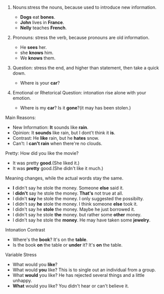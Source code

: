 1. Nouns:stress the nouns, because used to introduce new information.
    - **Dogs** eat **bones**.
    - **John** lives in **France**.
    - **Nelly** teaches **French**.

2. Pronouns: stress the verb, because pronouns are old information.
    - He **sees** her. 
    - she **knows** him. 
    - We **knows** them. 

3. Question: stress the end, and higher than statement, then take a quick down.
    - Where is your **car**?

4. Emotional or Rhetorical Question: intonation rise alone with your emotion. 
    - Where is my **car**? Is it **gone**?(it may has been stolen.)

Main Reasons:
- New Information: **It** sounds like **rain**.
- Opinion: It **sounds** like rain, but I dont't think it **is**.
- Contrast: He **like** rain, but he **hates** snow.
- Can't: I **can't rain** when there're no clouds.

Pretty: How did you like the movie?
- It was pretty **good**.(She liked it.)
- It was **pretty** good.(She didn't like it much.)

Meaning changes, while the actual words stay the same.
- **I** didn't say he stole the money. Someone **else** said it.
- I **didn't** say he stole the money. **That's** not true at all.
- I didn't **say** he stole the money. I only suggested the possibilty.
- I didn't say **he** stole the money. I think someone **else** took it.
- I didn't say he **stole** the money. Maybe he just borrowed it.
- I didn't say he stole **the** money. but rather some **other** money.
- I didn't say he stole the **money**. He may have taken some **jewelry**.

Intonation Contrast
- Where's the **book**? It's on the **table**.
- Is the book **on** the table or **under** it? It's **on** the table.

Variable Stress
- What would you **like**? 
- What would **you** like? This is to single out an individual from a group.
- What **would** you like? He has rejected several things and a little unhappy.
- **What** would you like? You didn't hear or can't believe it.


